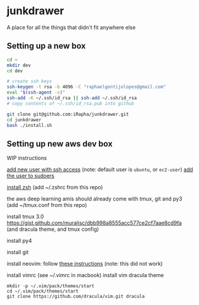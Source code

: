 # junkdrawer
A place for all the things that didn't fit anywhere else

## Setting up a new box
```bash
cd ~
mkdir dev
cd dev

# create ssh keys
ssh-keygen -t rsa -b 4096 -C "raphaelgontijolopes@gmail.com"
eval "$(ssh-agent -s)"
ssh-add -K ~/.ssh/id_rsa || ssh-add ~/.ssh/id_rsa
# copy contents of ~/.ssh/id_rsa.pub into github

git clone git@github.com:iRapha/junkdrawer.git
cd junkdrawer
bash ./install.sh
```

## Setting up new aws dev box
WIP instructions

[add new user with ssh access](https://aws.amazon.com/premiumsupport/knowledge-center/new-user-accounts-linux-instance/) (note: default user is `ubuntu`, or `ec2-user`)
[add the user to sudoers](https://linuxize.com/post/how-to-add-user-to-sudoers-in-ubuntu/)

[install zsh](https://www.tecmint.com/install-zsh-in-ubuntu/) (add ~/.zshrc from this repo)

the aws deep learning amis should already come with tmux, git and py3 (add ~/tmux.conf from this repo)


install tmux 3.0
https://gist.github.com/muralisc/dbb998a8555acc577ce2cf7aae8cd9fa
(and dracula theme, and tmux config)

install py4

install git

install neovim: follow [these instructions](https://gist.github.com/bombsimon/9e4f5607e01854f9624cf92c486561cf)
(note: this did not work)

install vimrc (see ~/.vimrc in macbook)
install vim dracula theme
```
mkdir -p ~/.vim/pack/themes/start
cd ~/.vim/pack/themes/start
git clone https://github.com/dracula/vim.git dracula
```
